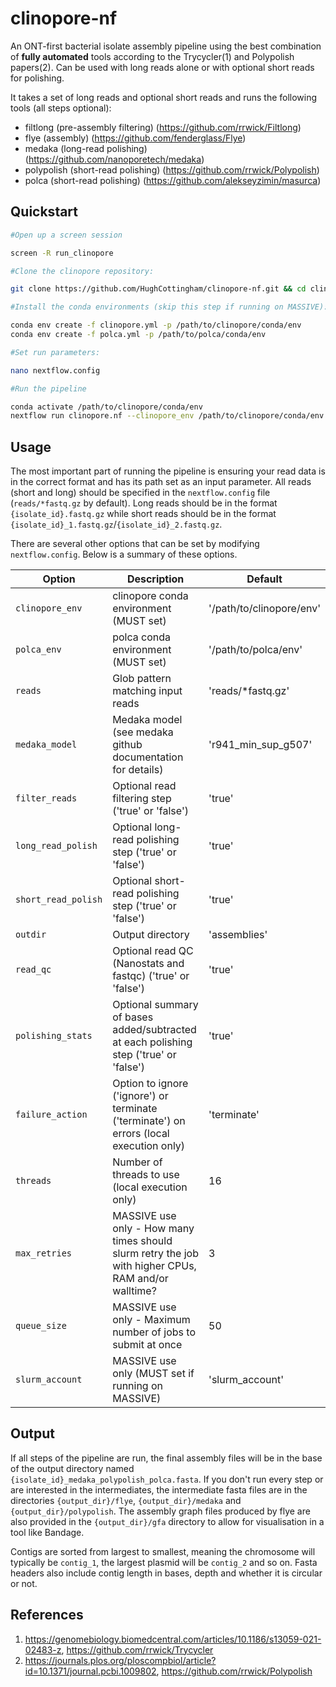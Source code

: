 # clinopore-nf

An ONT-first bacterial isolate assembly pipeline using the best combination of **fully automated** tools according to the Trycycler(1) and Polypolish papers(2). Can be used with long reads alone or with optional short reads for polishing.

It takes a set of long reads and optional short reads and runs the following tools (all steps optional):

- filtlong (pre-assembly filtering) (https://github.com/rrwick/Filtlong)
- flye (assembly) (https://github.com/fenderglass/Flye)
- medaka (long-read polishing) (https://github.com/nanoporetech/medaka)
- polypolish (short-read polishing) (https://github.com/rrwick/Polypolish)
- polca (short-read polishing) (https://github.com/alekseyzimin/masurca)

## Quickstart

```bash
#Open up a screen session

screen -R run_clinopore

#Clone the clinopore repository:

git clone https://github.com/HughCottingham/clinopore-nf.git && cd clinopore-nf

#Install the conda environments (skip this step if running on MASSIVE):

conda env create -f clinopore.yml -p /path/to/clinopore/conda/env
conda env create -f polca.yml -p /path/to/polca/conda/env

#Set run parameters:

nano nextflow.config

#Run the pipeline

conda activate /path/to/clinopore/conda/env
nextflow run clinopore.nf --clinopore_env /path/to/clinopore/conda/env --polca_env /path/to/polca/conda/env
```

## Usage

The most important part of running the pipeline is ensuring your read data is in the correct format and has its path set as an input parameter. All reads (short and long) should be specified in the `nextflow.config` file (`reads/*fastq.gz` by default). Long reads should be in the format `{isolate_id}.fastq.gz` while short reads should be in the format `{isolate_id}_1.fastq.gz`/`{isolate_id}_2.fastq.gz`.

There are several other options that can be set by modifying `nextflow.config`. Below is a summary of these options.

| Option                            | Description                                                       | Default           |
| ----                              | ----                                                              | ----              |
| `clinopore_env`           | clinopore conda environment (MUST set)     | '/path/to/clinopore/env'                 |
| `polca_env`           | polca conda environment (MUST set)     | '/path/to/polca/env'                 |
| `reads`                | Glob pattern matching input reads             | 'reads/*fastq.gz'
| `medaka_model`              | Medaka model (see medaka github documentation for details)   | 'r941_min_sup_g507'                |
| `filter_reads`                   | Optional read filtering step ('true' or 'false')     | 'true'                 |
| `long_read_polish`               | Optional long-read polishing step ('true' or 'false')     | 'true'                |
| `short_read_polish`               | Optional short-read polishing step ('true' or 'false')     | 'true'                |
| `outdir`                        | Output directory                                                   | 'assemblies'   |
| `read_qc`              | Optional read QC (Nanostats and fastqc) ('true' or 'false')     | 'true'                |
| `polishing_stats`              | Optional summary of bases added/subtracted at each polishing step ('true' or 'false')     | 'true'                |
| `failure_action`              | Option to ignore ('ignore') or terminate ('terminate') on errors (local execution only)     | 'terminate'                |
| `threads`           | Number of threads to use (local execution only)      | 16                |
| `max_retries`              | MASSIVE use only - How many times should slurm retry the job with higher CPUs, RAM and/or walltime?   | 3                |
| `queue_size`                    | MASSIVE use only - Maximum number of jobs to submit at once                         | 50                 |
| `slurm_account`              | MASSIVE use only (MUST set if running on MASSIVE)   | 'slurm_account'                |

## Output

If all steps of the pipeline are run, the final assembly files will be in the base of the output directory named `{isolate_id}_medaka_polypolish_polca.fasta`. If you don't run every step or are interested in the intermediates, the intermediate fasta files are in the directories `{output_dir}/flye`, `{output_dir}/medaka` and `{output_dir}/polypolish`. The assembly graph files produced by flye are also provided in the `{output_dir}/gfa` directory to allow for visualisation in a tool like Bandage. 

Contigs are sorted from largest to smallest, meaning the chromosome will typically be `contig_1`, the largest plasmid will be `contig_2` and so on. Fasta headers also include contig length in bases, depth and whether it is circular or not. 


## References

1. https://genomebiology.biomedcentral.com/articles/10.1186/s13059-021-02483-z, https://github.com/rrwick/Trycycler
2. https://journals.plos.org/ploscompbiol/article?id=10.1371/journal.pcbi.1009802, https://github.com/rrwick/Polypolish

